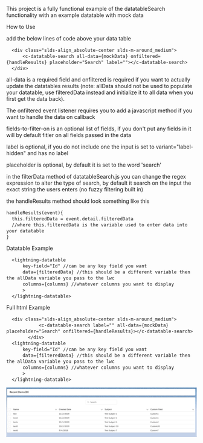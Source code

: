 This project is a fully functional example of the datatableSearch functionality with an example datatable with mock data

How to Use

add the below lines of code above your data table
```
  <div class="slds-align_absolute-center slds-m-around_medium">
      <c-datatable-search all-data={mockData} onfiltered={handleResults} placeholder="Search" label=""></c-datatable-search>
  </div>
```
all-data is a required field and onfiltered is required if you want to actually update the datatables results (note: allData should not be used to populate your datatable, use filteredData instead and initialize it to all data when you first get the data back).  

The onfiltered event listener requires you to add a javascript method if you want to handle the data on callback

fields-to-filter-on is an optional list of fields, if you don't put any fields in it will by default fitler on all fields passed in the data

label is optional, if you do not include one the input is set to variant="label-hidden" and has no label

placeholder is optional, by default it is set to the word 'search'

in the filterData method of datatableSearch.js you can change the regex expression to alter the type of search, by default it search on the input the exact string the users enters (no fuzzy filtering built in)

the handleResults method should look something like this
```
handleResults(event){
  this.filteredData = event.detail.filteredData
  //where this.filteredData is the variable used to enter data into your datatable
}
```

Datatable Example
```
  <lightning-datatable
      key-field="Id" //can be any key field you want
      data={filteredData} //this should be a different variable then the allData variable you pass to the lwc
      columns={columns} //whatever columns you want to display
      >
  </lightning-datatable>
```

Full html Example
```
  <div class="slds-align_absolute-center slds-m-around_medium">
            <c-datatable-search label="" all-data={mockData} placeholder="Search" onfiltered={handleResults}></c-datatable-search>
        </div>
  <lightning-datatable
      key-field="Id" //can be any key field you want
      data={filteredData} //this should be a different variable then the allData variable you pass to the lwc
      columns={columns} //whatever columns you want to display
      >
  </lightning-datatable>
```
![](datatableSearch.gif)

